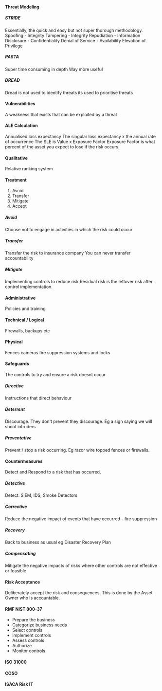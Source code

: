 #### Threat Modeling

##### STRIDE
Essentially, the quick and easy but not super thorough methodology.
Spoofing - Integrity
Tampering - Integrity
Repudiation -
Information Disclosure - Confidentiality
Denial of Service - Availability
Elevation of Privilege

##### PASTA
Super time consuming in depth
Way more useful
##### DREAD

Dread is not used to identify threats its used to prioritise threats
#### Vulnerabilities
A weakness that exists that can be exploited by a threat
#### ALE Calculation
Annualised loss expectancy
The singular loss expectancy x the annual rate of occurrence
The SLE is Value x Exposure Factor
Exposure Factor is what percent of the asset you expect to lose if the risk occurs.

#### Qualitative

Relative ranking system
#### Treatment

1. Avoid
2. Transfer
3. Mitigate
4. Accept
##### Avoid
Choose not to engage in activities in which the risk could occur
##### Transfer
Transfer the risk to insurance company
You can never transfer accountability
##### Mitigate
Implementing controls to reduce risk
Residual risk is the leftover risk after control implementation.
#### Administrative
Policies and training
#### Technical / Logical
Firewalls, backups etc
#### Physical
Fences cameras fire suppression systems and locks
#### Safeguards
The controls to try and ensure a risk doesnt occur
##### Directive
Instructions that direct behaviour
##### Deterrent 
Discourage. They don't prevent they discourage. Eg a sign saying we will shoot intruders
##### Preventative 
Prevent / stop a risk occurring. Eg razor wire topped fences or firewalls.
#### Countermeasures
Detect and Respond to a risk that has occurred.
##### Detective
Detect. SIEM, IDS, Smoke Detectors
##### Corrective
Reduce the negative impact of events that have occurred - fire suppression
##### Recovery
Back to business as usual eg Disaster Recovery Plan
##### Compensating
Mitigate the negative impacts of risks where other controls are not effective or feasible
#### Risk Acceptance
Deliberately accept the risk and consequences. This is done by the Asset Owner who is accountable.
#### RMF NIST 800-37

- Prepare the business
- Categorize business needs
- Select controls
- Implement controls
- Assess controls
- Authorize 
- Monitor controls

#### ISO 31000

#### COSO

#### ISACA Risk IT
